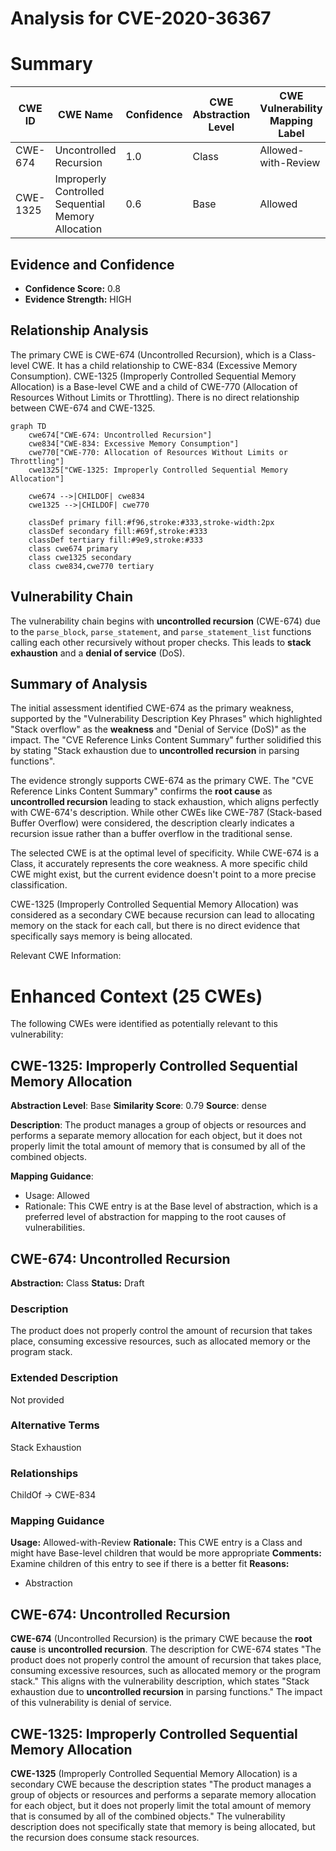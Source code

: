 # Analysis for CVE-2020-36367

# Summary
| CWE ID | CWE Name | Confidence | CWE Abstraction Level | CWE Vulnerability Mapping Label | CWE-Vulnerability Mapping Notes |
|---|---|---|---|---|---|
| CWE-674 | Uncontrolled Recursion | 1.0 | Class | Allowed-with-Review | Primary CWE |
| CWE-1325 | Improperly Controlled Sequential Memory Allocation | 0.6 | Base | Allowed | Secondary Candidate |

## Evidence and Confidence

*   **Confidence Score:** 0.8
*   **Evidence Strength:** HIGH

## Relationship Analysis
The primary CWE is CWE-674 (Uncontrolled Recursion), which is a Class-level CWE. It has a child relationship to CWE-834 (Excessive Memory Consumption). CWE-1325 (Improperly Controlled Sequential Memory Allocation) is a Base-level CWE and a child of CWE-770 (Allocation of Resources Without Limits or Throttling). There is no direct relationship between CWE-674 and CWE-1325.

```mermaid
graph TD
    cwe674["CWE-674: Uncontrolled Recursion"]
    cwe834["CWE-834: Excessive Memory Consumption"]
    cwe770["CWE-770: Allocation of Resources Without Limits or Throttling"]
    cwe1325["CWE-1325: Improperly Controlled Sequential Memory Allocation"]

    cwe674 -->|CHILDOF| cwe834
    cwe1325 -->|CHILDOF| cwe770

    classDef primary fill:#f96,stroke:#333,stroke-width:2px
    classDef secondary fill:#69f,stroke:#333
    classDef tertiary fill:#9e9,stroke:#333
    class cwe674 primary
    class cwe1325 secondary
    class cwe834,cwe770 tertiary
```

## Vulnerability Chain
The vulnerability chain begins with **uncontrolled recursion** (CWE-674) due to the `parse_block`, `parse_statement`, and `parse_statement_list` functions calling each other recursively without proper checks. This leads to **stack exhaustion** and a **denial of service** (DoS).

## Summary of Analysis
The initial assessment identified CWE-674 as the primary weakness, supported by the "Vulnerability Description Key Phrases" which highlighted "Stack overflow" as the **weakness** and "Denial of Service (DoS)" as the impact. The "CVE Reference Links Content Summary" further solidified this by stating "Stack exhaustion due to **uncontrolled recursion** in parsing functions".

The evidence strongly supports CWE-674 as the primary CWE. The "CVE Reference Links Content Summary" confirms the **root cause** as **uncontrolled recursion** leading to stack exhaustion, which aligns perfectly with CWE-674's description. While other CWEs like CWE-787 (Stack-based Buffer Overflow) were considered, the description clearly indicates a recursion issue rather than a buffer overflow in the traditional sense.

The selected CWE is at the optimal level of specificity. While CWE-674 is a Class, it accurately represents the core weakness. A more specific child CWE might exist, but the current evidence doesn't point to a more precise classification.

CWE-1325 (Improperly Controlled Sequential Memory Allocation) was considered as a secondary CWE because recursion can lead to allocating memory on the stack for each call, but there is no direct evidence that specifically says memory is being allocated.

Relevant CWE Information:

# Enhanced Context (25 CWEs)
The following CWEs were identified as potentially relevant to this vulnerability:

## CWE-1325: Improperly Controlled Sequential Memory Allocation
**Abstraction Level**: Base
**Similarity Score**: 0.79
**Source**: dense

**Description**:
The product manages a group of objects or resources and performs a separate memory allocation for each object, but it does not properly limit the total amount of memory that is consumed by all of the combined objects.

**Mapping Guidance**:
- Usage: Allowed
- Rationale: This CWE entry is at the Base level of abstraction, which is a preferred level of abstraction for mapping to the root causes of vulnerabilities.

## CWE-674: Uncontrolled Recursion
**Abstraction:** Class
**Status:** Draft

### Description
The product does not properly control the amount of recursion that takes place,  consuming excessive resources, such as allocated memory or the program stack.

### Extended Description
Not provided

### Alternative Terms
Stack Exhaustion

### Relationships
ChildOf -> CWE-834

### Mapping Guidance
**Usage:** Allowed-with-Review
**Rationale:** This CWE entry is a Class and might have Base-level children that would be more appropriate
**Comments:** Examine children of this entry to see if there is a better fit
**Reasons:**
- Abstraction

## CWE-674: Uncontrolled Recursion
**CWE-674** (Uncontrolled Recursion) is the primary CWE because the **root cause** is **uncontrolled recursion**. The description for CWE-674 states "The product does not properly control the amount of recursion that takes place, consuming excessive resources, such as allocated memory or the program stack." This aligns with the vulnerability description, which states "Stack exhaustion due to **uncontrolled recursion** in parsing functions." The impact of this vulnerability is denial of service.
## CWE-1325: Improperly Controlled Sequential Memory Allocation
**CWE-1325** (Improperly Controlled Sequential Memory Allocation) is a secondary CWE because the description states "The product manages a group of objects or resources and performs a separate memory allocation for each object, but it does not properly limit the total amount of memory that is consumed by all of the combined objects." The vulnerability description does not specifically state that memory is being allocated, but the recursion does consume stack resources.